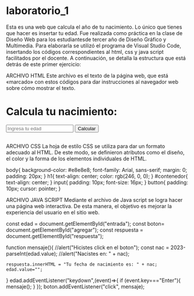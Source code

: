 # laboratorio_1
Esta es una web que calcula el año de tu nacimiento. Lo único que tienes que hacer es insertar tu edad. Fue realizada como práctica en la clase de Diseño Web para los estudiantesde tercer año de Diseño Gráfico y Multimedia. Para elaborarla se utilizó el programa de Visual Studio Code, insertando los códigos correspondientes al html, css y java script facilitados por el docente. A continuación, se detalla la estructura que está detrás de este primer ejercicio:

ARCHIVO HTML
Este archivo es el texto de la página web, que está «marcado» con estos códigos para dar instrucciones al navegador web sobre cómo mostrar el texto.


<!DOCTYPE html>
<html lang="es">
<head>
    <meta charset="UTF-8">
    <meta http-equiv="X-UA-Compatible" content="IE=edge">
    <meta name="viewport" content="width=device-width, initial-scale=1.0">
    <link rel="stylesheet" href="estilos.css">
    <title>Práctica 1</title>
</head>
<body>
    <h1>Calcula tu nacimiento:</h1>
<div id="contenedor">
    <input type="text" id="entrada" placeholder="Ingresa tu edad">
    <button id="agregar">Calcular</button>
    <h2 id="respuesta"></h2>
</div>
<ul id="lista">
</ul>
    <script src="app.js"></script>
</body>
</html>


ARCHIVO CSS
La hoja de estilo CSS se utiliza para dar un formato adecuado al HTML. De este modo, se definieron atributos como el diseño, el color y la forma de los elementos individuales de HTML.

body{
    background-color: #e8e8e8;
    font-family: Arial, sans-serif;
    margin: 0;
    padding: 20px;
}
h1{
    text-align: center;
    color: rgb(246, 0, 0);
}
#contenedor{
    text-align: center;
}
input{
    padding: 10px;
    font-size: 16px;
}
button{
    padding: 10px;
    cursor: pointer;
}


ARCHIVO JAVA SCRIPT
Mediante el archivo de Java script se logra hacer una página web interactiva. De esta manera, el objetivo es mejorar la experiencia del usuario en el sitio web.

const edad = document.getElementById("entrada");
const boton= document.getElementById("agregar");
const respuesta = document.getElementById("respuesta");

function mensaje(){
    //alert("Hicistes click en el boton");
    const nac = 2023-parseInt(edad.value);
    //alert("Nacistes en: " + nac);

    respuesta.innerHTML = "Tu fecha de nacimiento es: " + nac;
    edad.value="";
}
edad.addEventListener("keydown",(event)=>{
    if (event.key==="Enter"){
        mensaje();
    }
});
boton.addEventListener("click", mensaje);

